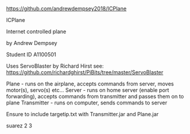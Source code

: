 https://github.com/andrewdempsey2018/ICPlane

ICPlane

Internet controlled plane

by Andrew Dempsey

Student ID A1100501

Uses ServoBlaster by Richard Hirst see:
https://github.com/richardghirst/PiBits/tree/master/ServoBlaster

Plane - runs on the airplane, accepts commands from server, moves motor(s), servo(s) etc...
Server - runs on home server (enable port forwarding), accepts commands from transmitter and passes them on to plane
Transmitter - runs on computer, sends commands to server

Ensure to include targetip.txt with Transmitter.jar and Plane.jar


suarez 2 3
